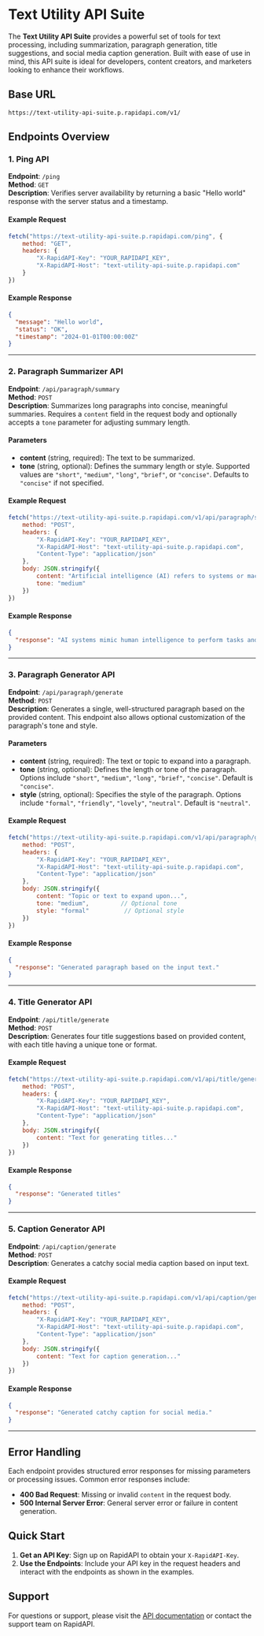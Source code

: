 # Text Utility API Suite

The **Text Utility API Suite** provides a powerful set of tools for text processing, including summarization, paragraph generation, title suggestions, and social media caption generation. Built with ease of use in mind, this API suite is ideal for developers, content creators, and marketers looking to enhance their workflows.

## Base URL
```plaintext
https://text-utility-api-suite.p.rapidapi.com/v1/
```

## Endpoints Overview

### 1. Ping API

**Endpoint**: `/ping`  
**Method**: `GET`  
**Description**: Verifies server availability by returning a basic "Hello world" response with the server status and a timestamp.

#### Example Request
```javascript
fetch("https://text-utility-api-suite.p.rapidapi.com/ping", {
    method: "GET",
    headers: {
        "X-RapidAPI-Key": "YOUR_RAPIDAPI_KEY",
        "X-RapidAPI-Host": "text-utility-api-suite.p.rapidapi.com"
    }
})
```

#### Example Response
```json
{
  "message": "Hello world",
  "status": "OK",
  "timestamp": "2024-01-01T00:00:00Z"
}
```

---

### 2. Paragraph Summarizer API

**Endpoint**: `/api/paragraph/summary`  
**Method**: `POST`  
**Description**: Summarizes long paragraphs into concise, meaningful summaries. Requires a `content` field in the request body and optionally accepts a `tone` parameter for adjusting summary length.

#### Parameters
- **content** (string, required): The text to be summarized.
- **tone** (string, optional): Defines the summary length or style. Supported values are `"short"`, `"medium"`, `"long"`, `"brief"`, or `"concise"`. Defaults to `"concise"` if not specified.

#### Example Request
```javascript
fetch("https://text-utility-api-suite.p.rapidapi.com/v1/api/paragraph/summary", {
    method: "POST",
    headers: {
        "X-RapidAPI-Key": "YOUR_RAPIDAPI_KEY",
        "X-RapidAPI-Host": "text-utility-api-suite.p.rapidapi.com",
        "Content-Type": "application/json"
    },
    body: JSON.stringify({
        content: "Artificial intelligence (AI) refers to systems or machines that mimic human intelligence to perform tasks and can iteratively improve themselves based on the information they collect...",
        tone: "medium"
    })
})
```

#### Example Response
```json
{
  "response": "AI systems mimic human intelligence to perform tasks and improve through data collection, with applications in customer service, image recognition, and content recommendations."
}
```

---

### 3. Paragraph Generator API

**Endpoint**: `/api/paragraph/generate`  
**Method**: `POST`  
**Description**: Generates a single, well-structured paragraph based on the provided content. This endpoint also allows optional customization of the paragraph's tone and style.

#### Parameters
- **content** (string, required): The text or topic to expand into a paragraph.
- **tone** (string, optional): Defines the length or tone of the paragraph. Options include `"short"`, `"medium"`, `"long"`, `"brief"`, `"concise"`. Default is `"concise"`.
- **style** (string, optional): Specifies the style of the paragraph. Options include `"formal"`, `"friendly"`, `"lovely"`, `"neutral"`. Default is `"neutral"`.

#### Example Request
```javascript
fetch("https://text-utility-api-suite.p.rapidapi.com/v1/api/paragraph/generate", {
    method: "POST",
    headers: {
        "X-RapidAPI-Key": "YOUR_RAPIDAPI_KEY",
        "X-RapidAPI-Host": "text-utility-api-suite.p.rapidapi.com",
        "Content-Type": "application/json"
    },
    body: JSON.stringify({
        content: "Topic or text to expand upon...",
        tone: "medium",         // Optional tone
        style: "formal"          // Optional style
    })
})
```

#### Example Response
```json
{
  "response": "Generated paragraph based on the input text."
}
```

---

### 4. Title Generator API

**Endpoint**: `/api/title/generate`  
**Method**: `POST`  
**Description**: Generates four title suggestions based on provided content, with each title having a unique tone or format.

#### Example Request
```javascript
fetch("https://text-utility-api-suite.p.rapidapi.com/v1/api/title/generate", {
    method: "POST",
    headers: {
        "X-RapidAPI-Key": "YOUR_RAPIDAPI_KEY",
        "X-RapidAPI-Host": "text-utility-api-suite.p.rapidapi.com",
        "Content-Type": "application/json"
    },
    body: JSON.stringify({
        content: "Text for generating titles..."
    })
})
```

#### Example Response
```json
{
  "response": "Generated titles"
}
```

---

### 5. Caption Generator API

**Endpoint**: `/api/caption/generate`  
**Method**: `POST`  
**Description**: Generates a catchy social media caption based on input text.

#### Example Request
```javascript
fetch("https://text-utility-api-suite.p.rapidapi.com/v1/api/caption/generate", {
    method: "POST",
    headers: {
        "X-RapidAPI-Key": "YOUR_RAPIDAPI_KEY",
        "X-RapidAPI-Host": "text-utility-api-suite.p.rapidapi.com",
        "Content-Type": "application/json"
    },
    body: JSON.stringify({
        content: "Text for caption generation..."
    })
})
```

#### Example Response
```json
{
  "response": "Generated catchy caption for social media."
}
```

---

## Error Handling
Each endpoint provides structured error responses for missing parameters or processing issues. Common error responses include:

- **400 Bad Request**: Missing or invalid `content` in the request body.
- **500 Internal Server Error**: General server error or failure in content generation.

## Quick Start
1. **Get an API Key**: Sign up on RapidAPI to obtain your `X-RapidAPI-Key`.
2. **Use the Endpoints**: Include your API key in the request headers and interact with the endpoints as shown in the examples.

## Support
For questions or support, please visit the [API documentation](https://rapidapi.com/mrsajadpp-QM3iUwNG3/api/text-utility-api-suite) or contact the support team on RapidAPI.